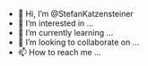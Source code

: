 - 👋 Hi, I’m @StefanKatzensteiner
- 👀 I’m interested in ...
- 🌱 I’m currently learning ...
- 💞️ I’m looking to collaborate on ...
- 📫 How to reach me ...

<!---
StefanKatzensteiner/StefanKatzensteiner is a ✨ special ✨ repository because its `README.md` (this file) appears on your GitHub profile.
You can click the Preview link to take a look at your changes.
--->
